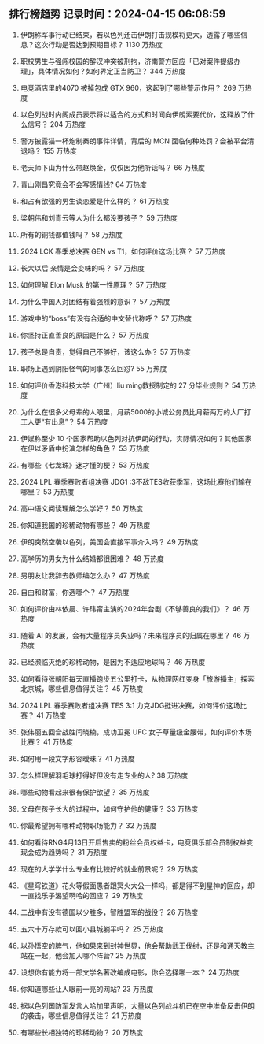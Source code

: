 
## 排行榜趋势 记录时间：2024-04-15 06:08:59
  
  1. 伊朗称军事行动已结束，若以色列还击伊朗打击规模将更大，透露了哪些信息？这次行动是否达到预期目标？ 1130 万热度
    
  2. 职校男生与强闯校园的醉汉冲突被刑拘，济南警方回应「已对案件提级办理」，具体情况如何？如何界定正当防卫？ 344 万热度
    
  3. 电竞酒店里的4070 被掉包成 GTX 960，这起到了哪些警示作用？ 269 万热度
    
  4. 以色列战时内阁成员表示将以适合的方式和时间向伊朗索要代价，这释放了什么信号？ 204 万热度
    
  5. 警方披露猫一杯炮制秦朗事件详情，背后的 MCN 面临何种处罚？会被平台清退吗？ 155 万热度
    
  6. 老天师下山为什么带赵焕金，仅仅因为他听话吗？ 66 万热度
    
  7. 青山刚昌究竟会不会写感情线? 64 万热度
    
  8. 和占有欲强的男生谈恋爱是什么样的？ 61 万热度
    
  9. 梁朝伟和刘青云等人为什么都没要孩子？ 59 万热度
    
  10. 所有的铜钱都值钱吗？ 58 万热度
    
  11. 2024 LCK 春季总决赛 GEN vs T1，如何评价这场比赛？ 57 万热度
    
  12. 长大以后 亲情是会变味的吗？ 57 万热度
    
  13. 如何理解 Elon Musk 的第一性原理？ 57 万热度
    
  14. 为什么中国人对团结有着强烈的意识？ 57 万热度
    
  15. 游戏中的“boss”有没有合适的中文替代称呼？ 57 万热度
    
  16. 你坚持正直善良的原因是什么？ 57 万热度
    
  17. 孩子总是自责，觉得自己不够好，该这么办？ 57 万热度
    
  18. 职场上遇到阴阳怪气的同事怎么回怼? 55 万热度
    
  19. 如何评价香港科技大学（广州）liu ming教授制定的 27 分毕业规则？ 54 万热度
    
  20. 为什么在很多父母辈的人眼里，月薪5000的小城公务员比月薪两万的大厂打工人更“有出息”？ 54 万热度
    
  21. 伊媒称至少 10 个国家帮助以色列对抗伊朗的行动，实际情况如何？其他国家在伊以矛盾中扮演怎样的角色？ 53 万热度
    
  22. 有哪些《七龙珠》迷才懂的梗？ 53 万热度
    
  23. 2024 LPL 春季赛败者组决赛 JDG1 :3不敌TES收获季军，这场比赛他们输在哪里？ 53 万热度
    
  24. 高中语文阅读理解怎么学好？ 50 万热度
    
  25. 你知道我国的珍稀动物有哪些？ 49 万热度
    
  26. 伊朗突然空袭以色列，美国会直接军事介入吗？ 49 万热度
    
  27. 高学历的男女为什么结婚都很困难？ 48 万热度
    
  28. 男朋友让我辞去教师编怎么办？ 47 万热度
    
  29. 自由和财富，你选哪个？ 47 万热度
    
  30. 如何评价由林依晨、许玮甯主演的2024年台剧《不够善良的我们》？ 46 万热度
    
  31. 随着 AI 的发展，会有大量程序员失业吗？未来程序员的归属在哪里？ 46 万热度
    
  32. 已经濒临灭绝的珍稀动物，是因为不适应地球吗？ 46 万热度
    
  33. 如何看待张朝阳每天直播跑步五公里打卡，从物理网红变身「旅游播主」探索北京城，哪些信息值得关注？ 45 万热度
    
  34. 2024 LPL 春季赛败者组决赛 TES 3:1 力克JDG挺进决赛，如何评价这场比赛？ 41 万热度
    
  35. 张伟丽五回合战胜闫晓楠，成功卫冕 UFC 女子草量级金腰带，如何评价本场比赛？ 41 万热度
    
  36. 如何用一段文字形容暧昧？ 41 万热度
    
  37. 怎么样理解羽毛球打得好但没有走专业的人? 38 万热度
    
  38. 哪些动物看起来很有保护欲望？ 35 万热度
    
  39. 父母在孩子长大的过程中，如何守护他的健康？ 33 万热度
    
  40. 你最希望拥有哪种动物职场能力？ 32 万热度
    
  41. 如何看待RNG4月13日开启售卖的粉丝会员权益卡，电竞俱乐部会员制权益变现会成为趋势吗？ 31 万热度
    
  42. 现在的大学学什么专业有比较好的就业前景呢？ 29 万热度
    
  43. 《星穹铁道》花火等假面愚者跟冥火大公一样吗，都是得不到星神的回应，却一直找乐子渴望啊哈的回应？ 29 万热度
    
  44. 二战中有没有德国以少胜多，智胜盟军的战役？ 26 万热度
    
  45. 五六十万存款可以回小县城躺平吗？ 25 万热度
    
  46. 以孙悟空的脾气，他如果来到封神世界，他会帮助武王伐纣，还是和通天教主站在一起，他会加入哪个阵营? 25 万热度
    
  47. 设想你有能力将一部文学名著改编成电影，你会选择哪一本？ 24 万热度
    
  48. 你知道哪些让人眼前一亮的网站? 23 万热度
    
  49. 据以色列国防军发言人哈加里声明，大量以色列战斗机已在空中准备反击伊朗的袭击，哪些信息值得关注？ 21 万热度
    
  50. 有哪些长相独特的珍稀动物？ 20 万热度
    